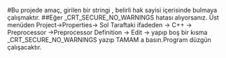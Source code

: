 #Bu projede amaç, girilen bir stringi , belirli hak sayisi içerisinde bulmaya çalışmaktır.
##Eğer _CRT_SECURE_NO_WARNINGS hatası alıyorsanız. Üst menüden Project->Properties-> Sol Taraftaki ifadeden -> C++ -> Preprocessor ->Preprocessor Definition -> Edit -> yapıp boş bir kısma _CRT_SECURE_NO_WARNINGS yazıp TAMAM a basın.Program düzgün çalışacaktır.  
